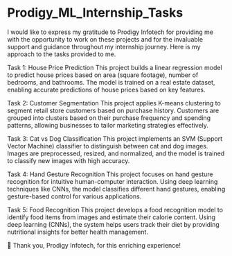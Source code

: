 # Prodigy_ML_Internship_Tasks

I would like to express my gratitude to Prodigy Infotech for providing me with the opportunity to work on these projects and for the invaluable support and guidance throughout my internship journey. Here is my approach to the tasks provided to me.

Task 1: House Price Prediction
This project builds a linear regression model to predict house prices based on area (square footage), number of bedrooms, and bathrooms. The model is trained on a real estate dataset, enabling accurate predictions of house prices based on key features.

Task 2: Customer Segmentation
This project applies K-means clustering to segment retail store customers based on purchase history. Customers are grouped into clusters based on their purchase frequency and spending patterns, allowing businesses to tailor marketing strategies effectively.

Task 3: Cat vs Dog Classification
This project implements an SVM (Support Vector Machine) classifier to distinguish between cat and dog images. Images are preprocessed, resized, and normalized, and the model is trained to classify new images with high accuracy.

Task 4: Hand Gesture Recognition
This project focuses on hand gesture recognition for intuitive human-computer interaction. Using deep learning techniques like CNNs, the model classifies different hand gestures, enabling gesture-based control for various applications.

Task 5: Food Recognition
This project develops a food recognition model to identify food items from images and estimate their calorie content. Using deep learning (CNNs), the system helps users track their diet by providing nutritional insights for better health management.

🔹 Thank you, Prodigy Infotech, for this enriching experience! 
